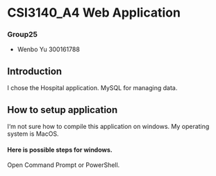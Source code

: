 # CSI3140_A4 Web Application
### Group25
* Wenbo Yu 300161788

## Introduction
I chose the Hospital application. MySQL for managing data.

## How to setup application
I‘m not sure how to compile this application on windows. 
My operating system is MacOS.

#### Here is possible steps for windows.
Open Command Prompt or PowerShell.
